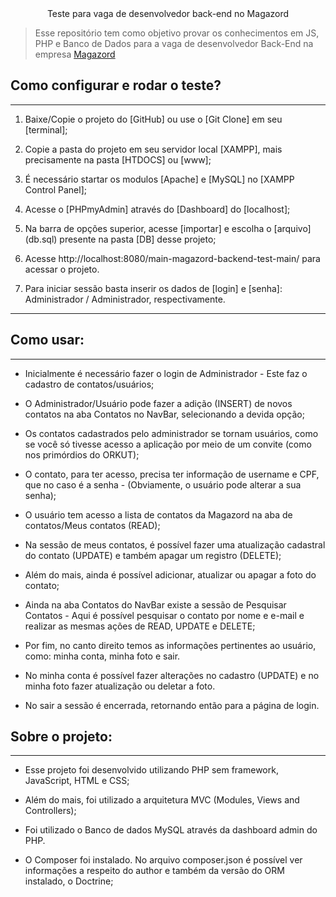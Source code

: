 <div align='center'>
    Teste para vaga de desenvolvedor back-end no Magazord 
</div>

> Esse repositório tem como objetivo provar os conhecimentos em JS, PHP e Banco de Dados para a vaga de desenvolvedor Back-End na empresa [Magazord](app/views/img/logo-magazord.png)

## Como configurar e rodar o teste? 
---------------------------------------------------------------------------------------------------------------------------------

1) Baixe/Copie o projeto do [GitHub] ou use o [Git Clone] em seu [terminal];

2) Copie a pasta do projeto em seu servidor local [XAMPP], mais precisamente na pasta [HTDOCS] ou [www];

3) É necessário startar os modulos [Apache] e [MySQL] no [XAMPP Control Panel];

4) Acesse o [PHPmyAdmin] através do [Dashboard] do [localhost]; 

5) Na barra de opções superior, acesse [importar] e escolha o [arquivo] (db.sql) presente na pasta [DB] desse projeto;

6) Acesse http://localhost:8080/main-magazord-backend-test-main/ para acessar o projeto. 

7) Para iniciar sessão basta inserir os dados de [login] e [senha]: Administrador / Administrador, respectivamente. 

---------------------------------------------------------------------------------------------------------------------------------

## Como usar:
 ---------------------------------------------------------------------------------------------------------------------------------
- Inicialmente é necessário fazer o login de Administrador - Este faz o cadastro de contatos/usuários;

- O Administrador/Usuário pode fazer a adição (INSERT) de novos contatos na aba Contatos no NavBar, selecionando a devida opção;

- Os contatos cadastrados pelo administrador se tornam usuários, como se você só tivesse acesso a aplicação por meio de um convite (como nos primórdios do ORKUT); 

- O contato, para ter acesso, precisa ter informação de username e CPF, que no caso é a senha - (Obviamente, o usuário pode alterar a sua senha); 

- O usuário tem acesso a lista de contatos da Magazord na aba de contatos/Meus contatos (READ);

- Na sessão de meus contatos, é possível fazer uma atualização cadastral do contato (UPDATE) e também apagar um registro (DELETE); 

- Além do mais, ainda é possível adicionar, atualizar ou apagar a foto do contato; 

- Ainda na aba Contatos do NavBar existe a sessão de Pesquisar Contatos - Aqui é possível pesquisar o contato por nome e e-mail e realizar as mesmas ações de READ, UPDATE e DELETE; 

- Por fim, no canto direito temos as informações pertinentes ao usuário, como: minha conta, minha foto e sair. 

- No minha conta é possível fazer alterações no cadastro (UPDATE) e no minha foto fazer atualização ou deletar a foto. 

- No sair a sessão é encerrada, retornando então para a página de login. 

 ## Sobre o projeto:
 ---------------------------------------------------------------------------------------------------------------------------------

- Esse projeto foi desenvolvido utilizando PHP sem framework, JavaScript, HTML e CSS;

- Além do mais, foi utilizado a arquitetura MVC (Modules, Views and Controllers);

- Foi utilizado o Banco de dados MySQL através da dashboard admin do PHP.

- O Composer foi instalado. No arquivo composer.json é possível ver informações a respeito do author e também da versão do ORM instalado, o Doctrine; 
